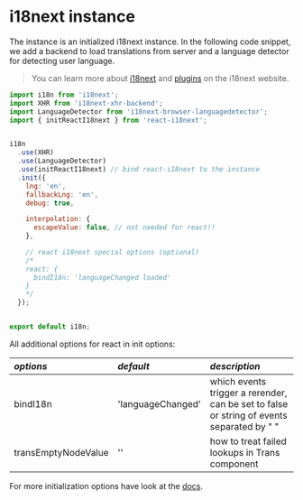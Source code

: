 # i18next instance

The instance is an initialized i18next instance. In the following code snippet, we add a backend to load translations from server and a language detector for detecting user language.

> You can learn more about [i18next](http://i18next.com) and [plugins](https://www.i18next.com/plugins-and-utils.html#plugins) on the i18next website.

```javascript
import i18n from 'i18next';
import XHR from 'i18next-xhr-backend';
import LanguageDetector from 'i18next-browser-languagedetector';
import { initReactI18next } from 'react-i18next';


i18n
  .use(XHR)
  .use(LanguageDetector)
  .use(initReactI18next) // bind react-i18next to the instance
  .init({
    lng: 'en',
    fallbackLng: 'en',
    debug: true,

    interpolation: {
      escapeValue: false, // not needed for react!!
    },

    // react i18next special options (optional)
    /*
    react: {
      bindI18n: 'languageChanged loaded'
    }
    */
  });


export default i18n;
```

All additional options for react in init options:

| _**options**_ | _**default**_ | _**description**_ |
| :--- | :--- | :--- |
| bindI18n | 'languageChanged' | which events trigger a rerender, can be set to false or string of events separated by " " |
| transEmptyNodeValue | '' | how to treat failed lookups in Trans component |

For more initialization options have look at the [docs](https://www.i18next.com/configuration-options.html).

